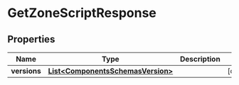 # GetZoneScriptResponse

## Properties
Name | Type | Description | Notes
------------ | ------------- | ------------- | -------------
**versions** | [**List&lt;ComponentsSchemasVersion&gt;**](ComponentsSchemasVersion.md) |  |  [optional]
